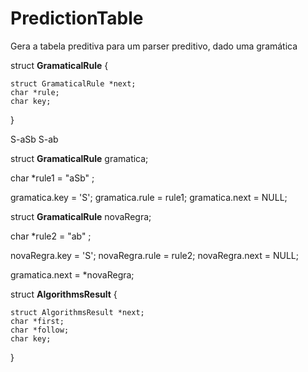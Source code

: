 # PredictionTable
Gera a tabela preditiva para um parser preditivo, dado uma gramática

struct **GramaticalRule**
{

    struct GramaticalRule *next;
    char *rule;
    char key;
      
}

S-aSb
S-ab

struct **GramaticalRule** gramatica;

char *rule1 = "aSb" ;

gramatica.key = 'S';
gramatica.rule = rule1;
gramatica.next = NULL;

struct **GramaticalRule** novaRegra;

char *rule2 = "ab" ;

novaRegra.key = 'S';
novaRegra.rule = rule2;
novaRegra.next = NULL;

gramatica.next = *novaRegra;


struct **AlgorithmsResult**
{

    struct AlgorithmsResult *next;
    char *first;
    char *follow;
    char key;
	
}

